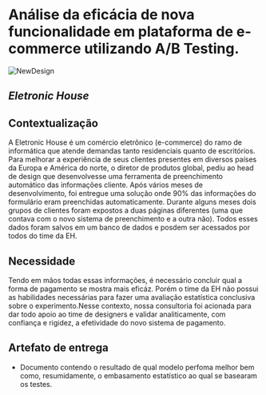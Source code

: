 #  Análise da eficácia de nova funcionalidade em plataforma de e-commerce utilizando A/B Testing.
![NewDesign](https://www.kindpng.com/picc/m/611-6116517_e-commerce-png-transparent-png.png)

## *Eletronic House* 


## Contextualização
A Eletronic House é um comércio eletrônico (e-commerce) do ramo de informática que atende demandas tanto residenciais quanto de escritórios.
Para melhorar a experiência de seus clientes presentes em diversos países da Europa e América do norte, o diretor de produtos global, pediu ao head de design que desenvolvesse uma 
ferramenta de preenchimento automático das informações cliente. Após vários meses de desenvolvimento, foi entregue uma solução onde 90% das informações do formulário eram preenchidas automaticamente.
Durante alguns meses dois grupos de clientes foram expostos a duas páginas diferentes (uma que contava com o novo sistema de preenchimento e a outra não). Todos esses dados foram salvos em um banco de dados e posdem ser acessados por todos do 
time da EH.

## Necessidade
Tendo em mãos todas essas informações, é necessário concluir qual a forma de pagamento se mostra mais eficáz. Porém o time da EH não possui as habilidades necessárias para fazer uma avaliação estatística conclusiva sobre o experimento.Nesse contexto, nossa consultoria foi acionada para dar todo apoio ao time de designers e validar analiticamente, com confiança e rigidez, a efetividade do novo sistema de pagamento.

## Artefato de entrega
- Documento contendo o resultado de qual modelo perfoma melhor bem como, resumidamente, o embasamento estatístico ao qual se basearam os testes.